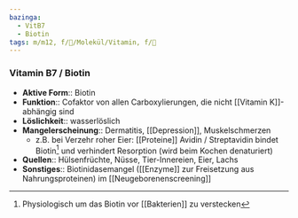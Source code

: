 ```yaml
---
bazinga:
  - VitB7
  - Biotin
tags: m/m12, f/🧪/Molekül/Vitamin, f/🧪
---
```

### Vitamin B7 / Biotin 
- **Aktive Form**:: Biotin
- **Funktion**:: Cofaktor von allen Carboxylierungen, die nicht [[Vitamin K]]-abhängig sind
- **Löslichkeit**:: wasserlöslich
- **Mangelerscheinung**:: Dermatitis, [[Depression]], Muskelschmerzen
	- z.B. bei Verzehr roher Eier: [[Proteine]] Avidin / Streptavidin bindet Biotin[^1] und verhindert Resorption (wird beim Kochen denaturiert)
- **Quellen**:: Hülsenfrüchte, Nüsse, Tier-Innereien, Eier, Lachs
- **Sonstiges**:: Biotinidasemangel ([[Enzyme]] zur Freisetzung aus Nahrungsproteinen) im [[Neugeborenenscreening]]

[^1]: Physiologisch um das Biotin vor [[Bakterien]] zu verstecken